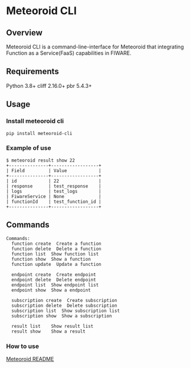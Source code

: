 # Meteoroid CLI

## Overview
Meteoroid CLI is a command-line-interface for Meteoroid that
integrating Function as a Service(FaaS) capabilities in FIWARE.

## Requirements
Python 3.8+
cliff  2.16.0+
pbr    5.4.3+


## Usage

### Install meteoroid cli

```
pip install meteoroid-cli
```

### Example of use

```
$ meteoroid result show 22
+---------------+------------------+
| Field         | Value            |
+---------------+------------------+
| id            | 22               |
| response      | test_response    |
| logs          | test_logs        |
| FiwareService | None             |
| functionId    | test_function_id |
+---------------+------------------+
```

## Commands

```
Commands:
  function create  Create a function
  function delete  Delete a function
  function list  Show function list
  function show  Show a function
  function update  Update a function

  endpoint create  Create endpoint
  endpoint delete  Delete endpoint
  endpoint list  Show endpoint list
  endpoint show  Show a endpoint

  subscription create  Create subscription
  subscription delete  Delete subscription
  subscription list  Show subscription list
  subscription show  Show a subscription

  result list    Show result list
  result show    Show a result
```

### How to use

[Meteoroid README](https://github.com/OkinawaOpenLaboratory/fiware-meteoroid/blob/master/README.md)
